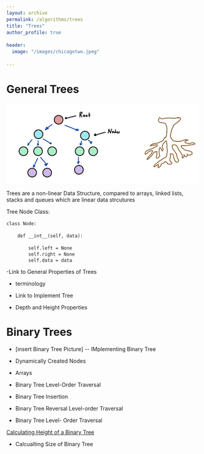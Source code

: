```yaml
---
layout: archive
permalink: /algorithms/trees
title: "Trees"
author_profile: true

header:
  image: "/images/chicagotwo.jpeg"
  
---
```


# General Trees

![inserting an Image](/images/tree/general_tree.jpg)

Trees are a non-linear Data Structure, compared to arrays, linked lists, stacks and queues which are linear data strcutures

Tree Node Class:

    class Node:
    
        def __int__(self, data):

            self.left = None
            self.right = None
            self.data = data



-Link to General Properties of Trees
 - terminology

- Link to Implement Tree

 - Depth and Height Properties
 

# Binary Trees

- [insert Binary Tree Picture]
-- IMplementing Binary Tree

 - Dynamically Created Nodes
 - Arrays
- Binary Tree Level-Order Traversal

- Binary Tree Insertion

- Binary Tree Reversal Level-order Traversal

- Binary Tree Level- Order Traversal

[Calculating Height of a Binary Tree](https://devintheengineer.com/algorithms/trees/height_of_tree)

- Calcualting Size of Binary Tree